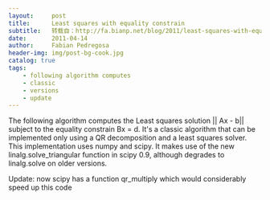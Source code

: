 ```yaml
---
layout:     post
title:      Least squares with equality constrain
subtitle:   转载自：http://fa.bianp.net/blog/2011/least-squares-with-equality-constrain/
date:       2011-04-14
author:     Fabian Pedregosa
header-img: img/post-bg-cook.jpg
catalog: true
tags:
    - following algorithm computes
    - classic
    - versions
    - update
---
```


The following algorithm computes the Least squares solution || Ax -
b|| subject to the equality constrain Bx = d. It's a classic algorithm
that can be implemented only using a QR decomposition and a least
squares solver. This implementation uses numpy and scipy. It makes use
of the new linalg.solve_triangular function in scipy 0.9, although
degrades to linalg.solve on older versions.

Update: now scipy has a function qr_multiply which would
considerably speed up this code

